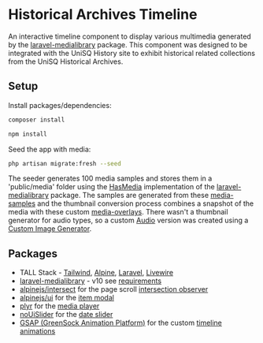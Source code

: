 # Historical Archives Timeline

An interactive timeline component to display various multimedia generated by the [laravel-medialibrary](https://spatie.be/docs/laravel-medialibrary/v10/introduction) package. This component was designed to be integrated with the UniSQ History site to exhibit historical related collections from the UniSQ Historical Archives.

## Setup

Install packages/dependencies:
```bash
composer install
```
```bash
npm install
```
Seed the app with media:
```bash
php artisan migrate:fresh --seed
```

The seeder generates 100 media samples and stores them in a 'public/media' folder using the [HasMedia](https://spatie.be/docs/laravel-medialibrary/v10/basic-usage/preparing-your-model) implementation of the [laravel-medialibrary](https://github.com/spatie/laravel-medialibrary) package. The samples are generated from these [media-samples](storage/media-samples) and the thumbnail conversion process combines a snapshot of the media with these custom [media-overlays](storage/media-overlays). There wasn't a thumbnail generator for audio types, so a custom [Audio](app/ImageGenerators/Audio.php) version was created using a [Custom Image Generator](https://spatie.be/docs/laravel-medialibrary/v10/converting-other-file-types/creating-a-custom-image-generator).

## Packages

- TALL Stack - [Tailwind](https://github.com/tailwindlabs/tailwindcss), [Alpine](https://github.com/alpinejs/alpine), [Laravel](https://github.com/laravel/laravel), [Livewire](https://github.com/livewire/livewire)
- [laravel-medialibrary](https://github.com/spatie/laravel-medialibrary) - v10 see [requirements](https://spatie.be/docs/laravel-medialibrary/v10/requirements)
- [alpinejs/intersect](https://www.npmjs.com/package/@alpinejs/intersect) for the page scroll [intersection observer](resources/views/livewire/timeline/item-list.blade.php)
- [alpinejs/ui](https://www.npmjs.com/package/@alpinejs/ui) for the [item modal](resources/views/components/modal)
- [plyr](https://github.com/sampotts/plyr) for the [media player](resources/views/components/timeline/media-player.blade.php)
- [noUiSlider](https://github.com/leongersen/noUiSlider) for the [date slider](resources/views/components/timeline/date-slider.blade.php)
- [GSAP (GreenSock Animation Platform)](https://github.com/greensock/GSAP) for the custom [timeline animations](resources/views/livewire/timeline/page.blade.php)
